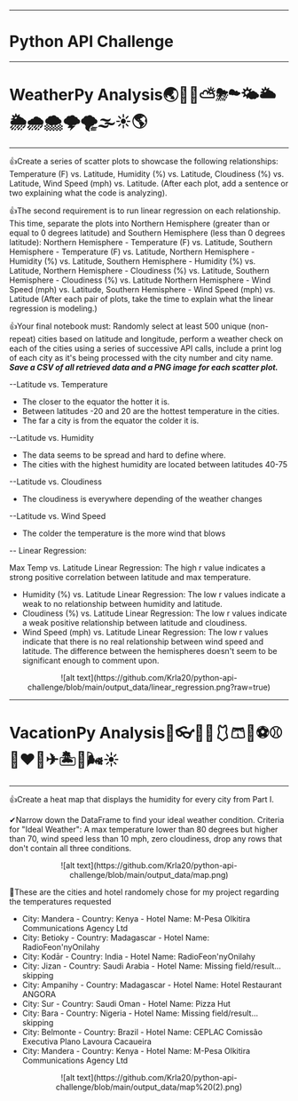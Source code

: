 ***
# Python API Challenge
***
# WeatherPy Analysis🌏🌄🌅⛅⛈☁🌤🌥🌦🌧🌨🌩🌪🌫☀🌎
***
👍Create a series of scatter plots to showcase the following relationships: Temperature (F) vs. Latitude, Humidity (%) vs. Latitude, Cloudiness (%) vs. Latitude, Wind Speed (mph) vs. Latitude. (After each plot, add a sentence or two explaining what the code is analyzing).

👍The second requirement is to run linear regression on each relationship. This time, separate the plots into Northern Hemisphere (greater than or equal to 0 degrees latitude) and Southern Hemisphere (less than 0 degrees latitude): Northern Hemisphere - Temperature (F) vs. Latitude, Southern Hemisphere - Temperature (F) vs. Latitude, Northern Hemisphere - Humidity (%) vs. Latitude, Southern Hemisphere - Humidity (%) vs. Latitude, Northern Hemisphere - Cloudiness (%) vs. Latitude, Southern Hemisphere - Cloudiness (%) vs. Latitude
Northern Hemisphere - Wind Speed (mph) vs. Latitude, Southern Hemisphere - Wind Speed (mph) vs. Latitude (After each pair of plots, take the time to explain what the linear regression is modeling.)

👍Your final notebook must: Randomly select at least 500 unique (non-repeat) cities based on latitude and longitude, perform a weather check on each of the cities using a series of successive API calls, include a print log of each city as it's being processed with the city number and city name.
            ***Save a CSV of all retrieved data and a PNG image for each scatter plot.***
            
--Latitude vs. Temperature
* The closer to the equator the hotter it is.
* Between latitudes -20 and 20 are the hottest temperature in the cities.
* The far a city is from the equator the colder it is.

--Latitude vs. Humidity
* The data seems to be spread and hard to define where.
* The cities with the highest humidity are located between latitudes 40-75

--Latitude vs. Cloudiness
* The cloudiness is everywhere depending of the weather changes

--Latitude vs. Wind Speed
* The colder the temperature is the more wind that blows

-- Linear Regression:

 Max Temp vs. Latitude Linear Regression: The high r value indicates a strong positive correlation between latitude and max temperature.
* Humidity (%) vs. Latitude Linear Regression: The low r values indicate a weak to no relationship between humidity and latitude.
* Cloudiness (%) vs. Latitude Linear Regression: The low r values indicate a weak positive relationship between latitude and cloudiness.     
* Wind Speed (mph) vs. Latitude Linear Regression: The low r values indicate that there is no real relationship between wind speed and latitude. 
                                                  The difference between the hemispheres doesn't seem to be significant enough to comment upon.
<p align= "center">
![alt text](https://github.com/Krla20/python-api-challenge/blob/main/output_data/linear_regression.png?raw=true)

***
# VacationPy Analysis🎉👓🥽🧤🩱🩳👚⚽⚾🏈♥🚊✈🏝🌄🌬☀
***
👍Create a heat map that displays the humidity for every city from Part I.

✔Narrow down the DataFrame to find your ideal weather condition. Criteria for "Ideal Weather": A max temperature lower than 80 degrees but higher than 70, wind speed less than 10 mph, zero cloudiness, drop any rows that don't contain all three conditions.

<p align= "center">
![alt text](https://github.com/Krla20/python-api-challenge/blob/main/output_data/map.png)

👀These are the cities and hotel randomely chose for my project regarding the temperatures requested 

* City: Mandera - Country: Kenya - Hotel Name: M-Pesa Olkitira Communications Agency Ltd
* City: Betioky - Country: Madagascar - Hotel Name: RadioFeon'nyOnilahy
* City: Kodār - Country: India - Hotel Name: RadioFeon'nyOnilahy
* City: Jizan - Country: Saudi Arabia - Hotel Name: Missing field/result... skipping
* City: Ampanihy - Country: Madagascar - Hotel Name: Hotel Restaurant ANGORA
* City: Sur - Country: Saudi Oman - Hotel Name: Pizza Hut
* City: Bara - Country: Nigeria - Hotel Name: Missing field/result... skipping
* City: Belmonte - Country: Brazil - Hotel Name: CEPLAC Comissão Executiva Plano Lavoura Cacaueira
* City: Mandera - Country: Kenya - Hotel Name: M-Pesa Olkitira Communications Agency Ltd
<p align= "center">
![alt text](https://github.com/Krla20/python-api-challenge/blob/main/output_data/map%20(2).png)
